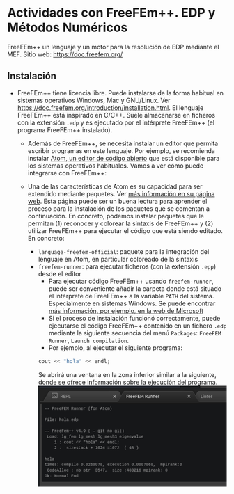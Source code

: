 # Actividades con FreeFEm++. EDP y Métodos Numéricos

FreeFEm++ un lenguaje y un motor para la resolución de EDP mediante el
MEF. Sitio web: <https://doc.freefem.org/>

## Instalación

- FreeFEm++ tiene licencia libre. Puede instalarse de la forma habitual en sistemas operativos Windows, Mac y GNU/Linux. Ver <https://doc.freefem.org/introduction/installation.html>. El lenguaje FreeFEm++ está inspirado en C/C++. Suele almacenarse en ficheros con la extensión `.edp` y es ejecutado por el intérprete FreeFEm++ (el programa FreeFEm++ instalado).

    - Además de FreeFEm++, se necesita instalar un editor que permita escribir programas en este lenguaje. Por ejemplo, se recomienda instalar [Atom, un editor de código abierto](https://atom.io/) que está disponible para los sistemas operativos habituales. Vamos a ver cómo puede integrarse con FreeFEm++:

    - Una de las características de Atom es su capacidad para ser extendido mediante paquetes. Ver [más información en su página web](https://flight-manual.atom.io/using-atom/sections/atom-packages/). Esta página puede ser un buena lectura para aprender el proceso para la instalación de los paquetes que se comentan a continuación. En concreto, podemos instalar paquetes que le permitan (1) reconocer y colorear la sintaxis de FreeFEm++ y (2) utilizar FreeFEm++ para ejecutar el código que está siendo editado. En concreto:
      - `language-freefem-official`: paquete para la integración del
        lenguaje en Atom, en particular coloreado de la sintaxis
      - `freefem-runner`: para ejecutar ficheros (con la extensión `.epp`) desde el editor
        - Para ejecutar código FreeFEm++ usando `freefem-runner`, puede ser conveniente añadir la carpeta donde está situado el intérprete de FreeFEm++ a la variable `PATH` del sistema. Especialmente en sistemas Windows. Se puede encontrar [más información, por ejemplo, en la web de Microsoft](https://docs.microsoft.com/es-es/previous-versions/office/developer/sharepoint-2010/ee537574(v=office.14)/)
        - Si el proceso de instalación funcionó correctamente, puede ejecutarse el código FreeFEm++ contenido en un fichero `.edp` mediante la siguiente secuencia del menú `Packages`: `FreeFEM Runner`, `Launch compilation`.
        - Por ejemplo, al ejecutar el siguiente programa:
        ```C++
        cout << "hola" << endl;
        ```
        Se abrirá una ventana en la zona inferior similar a la siguiente, donde se ofrece información sobre la ejecución del programa.
        ![Ejemplo de salida de FreeFEm++](img/salida-ff.png)
